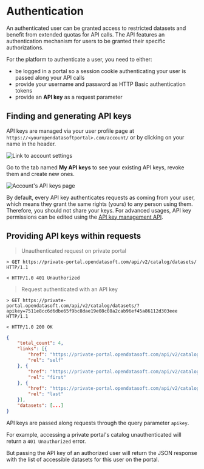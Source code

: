 # Authentication

An authenticated user can be granted access to restricted datasets and benefit from extended quotas for API calls. The API features an authentication mechanism for users to be granted their specific authorizations.

For the platform to authenticate a user, you need to either:

* be logged in a portal so a session cookie authenticating your user is passed along your API calls
* provide your username and password as HTTP Basic authentication tokens
* provide an **API key** as a request parameter

## Finding and generating API keys

API keys are managed via your user profile page at `https://<youropendatasoftportal>.com/account/` or by clicking on your name in the header.

![Link to account settings](common/authentication__profile-link.png)

Go to the tab named **My API keys** to see your existing API keys, revoke them and create new ones.

![Account's API keys page](common/authentication__my-api-keys.png)

<aside>
By default, every API key authenticates requests as coming from your user, which means they grant the same rights (yours) to any person using them. Therefore, you should not share your keys. For advanced usages, API key permissions can be edited using the <a href="https://help.opendatasoft.com/management-api/#api-keys">API key management API</a>.
</aside>

## Providing API keys within requests

> Unauthenticated request on private portal

``` http
> GET https://private-portal.opendatasoft.com/api/v2/catalog/datasets/ HTTP/1.1

< HTTP/1.0 401 Unauthorized
```

> Request authenticated with an API key

``` http
> GET https://private-portal.opendatasoft.com/api/v2/catalog/datasets/?apikey=7511e8cc6d6dbe65f9bc8dae19e08c08a2cab96ef45a86112d303eee HTTP/1.1

< HTTP/1.0 200 OK
```

``` json
{
    "total_count": 4,
    "links": [{
        "href": "https://private-portal.opendatasoft.com/api/v2/catalog/datasets?start=0&include_app_metas=False&rows=10",
        "rel": "self"
    }, {
        "href": "https://private-portal.opendatasoft.com/api/v2/catalog/datasets?start=0&include_app_metas=False&rows=10",
        "rel": "first"
    }, {
        "href": "https://private-portal.opendatasoft.com/api/v2/catalog/datasets?start=0&include_app_metas=False&rows=10",
        "rel": "last"
    }],
    "datasets": [...]
}
```

API keys are passed along requests through the query parameter `apikey`.

For example, accessing a private portal's catalog unauthenticated will return a `401 Unauthorized` error.

But passing the API key of an authorized user will return the JSON response with the list of accessible datasets for this user on the portal.
